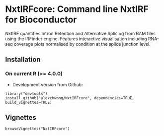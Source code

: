 # NxtIRFcore: Command line NxtIRF for Bioconductor

NxtIRF quantifies Intron Retention and Alternative Splicing from BAM files using the IRFinder engine. Features interactive visualisation including RNA-seq coverage plots normalised by condition at the splice junction level.

## Installation

### On current R (>= 4.0.0)
* Development version from Github:
```
library("devtools")
install_github("alexchwong/NxtIRFcore", dependencies=TRUE, build_vignettes=TRUE)
```

## Vignettes

```
browseVignettes("NxtIRFcore")
```
